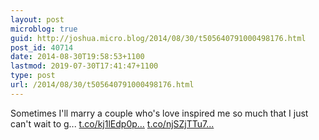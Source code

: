 ```yaml
---
layout: post
microblog: true
guid: http://joshua.micro.blog/2014/08/30/t505640791000498176.html
post_id: 40714
date: 2014-08-30T19:58:53+1100
lastmod: 2019-07-30T17:41:47+1100
type: post
url: /2014/08/30/t505640791000498176.html
---
```

Sometimes I'll marry a couple who's love inspired me so much that I just can't wait to g... [t.co/kj1lEdp0p...](http://t.co/kj1lEdp0pY) [t.co/njSZjTTu7...](http://t.co/njSZjTTu7I)
